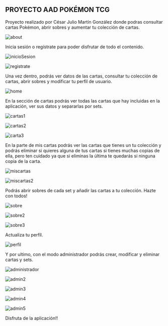 <h2> PROYECTO AAD POKÉMON TCG</h2>

Proyecto realizado por César Julio Martín González donde podras consultar cartas Pokémon, abrir sobres y aumentar tu colección de cartas.

![about](https://github.com/user-attachments/assets/a2db83f8-06e7-424f-ae54-d8751dd6c279)

Inicia sesión o regístrate para poder disfrutar de todo el contenido.


![inicioSesion](https://github.com/user-attachments/assets/7bece005-0b89-4874-bc13-211a34064228)

![registrate](https://github.com/user-attachments/assets/7222cd38-0223-4beb-9fcb-375b5578ffc4)

Una vez dentro, podrás ver datos de las cartas, consultar tu colección de cartas, abrir sobres y modificar tu perfil de usuario.


![home](https://github.com/user-attachments/assets/8d3d3a0c-9740-4f17-8bff-91c1199870ba)

En la sección de cartas podrás ver todas las cartas que hay incluidas en la aplicación, ver sus datos y separarlas por sets.


![cartas1](https://github.com/user-attachments/assets/29e14ca3-1feb-4942-aecc-77b6557a737a)

![cartas2](https://github.com/user-attachments/assets/bd154641-2cc0-408e-b10a-88eb4d6c8c20)

![carta3](https://github.com/user-attachments/assets/2dbc8103-72e8-4976-a4eb-ca74d936ff46)

En la parte de mis cartas podrás ver las cartas que tienes un tu colección y podrás eliminar si quieres alguna de tus cartas si tienes muchas copias de ella,
pero ten cuidado ya que si eliminas la última te quedarás si ninguna copia de la carta.


![miscartas](https://github.com/user-attachments/assets/1ef534a9-6aa2-4f50-b2cc-7ad88c7f9090)

![miscartas2](https://github.com/user-attachments/assets/f29a790c-48cc-4a3d-82ca-408509e4fbbf)

Podrás abrir sobres de cada set y añadir las cartas a tu colección. Hazte con todos!


![sobre](https://github.com/user-attachments/assets/bb86c3e8-0dcf-4609-af84-88be825f5c4d)

![sobre2](https://github.com/user-attachments/assets/fa0fd2fb-da7b-4f9d-99fc-7af8ec2bf24f)

![sobre3](https://github.com/user-attachments/assets/23fd3fce-b3b7-4b7b-a78f-7ec0a14f4305)

Actualiza tu perfíl.


![perfil](https://github.com/user-attachments/assets/99752851-30ec-4a4b-94f3-da1b3b042937)

Y por ultimo, con el modo administrador podrás crear, modificar y eliminar cartas y sets.


![administrador](https://github.com/user-attachments/assets/776d8267-e9eb-44c3-9eca-cf19f359d360)

![admin2](https://github.com/user-attachments/assets/60a3c644-2f6e-4c65-9fd5-9398d7a33df5)

![admin3](https://github.com/user-attachments/assets/59af7ad7-6d73-403c-9ac3-b69c7dfa0a22)

![admin4](https://github.com/user-attachments/assets/a665ce43-5a5f-4f54-a826-2ff656af050a)

![admin5](https://github.com/user-attachments/assets/c83a66ee-a1c1-4835-abd0-f96146df69e9)

Disfruta de la aplicación!!


